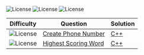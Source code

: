 ![License](https://img.shields.io/badge/8%20kyu-E6E6E6)
![License](https://img.shields.io/badge/7%20kyu-E6E6E6)
![License](https://img.shields.io/badge/6%20kyu-ECB613)

|Difficulty|Question|Solution|
|-|-|-|
| ![License](https://img.shields.io/badge/6%20kyu-ECB613)|[Create Phone Number](https://www.codewars.com/kata/525f50e3b73515a6db000b83/train/cpp)|[C++](https://github.com/4c6f7665/Codewars/blob/main/C%2B%2B/Create_Phone_Number.cpp)
| ![License](https://img.shields.io/badge/6%20kyu-ECB613)|[Highest Scoring Word](https://www.codewars.com/kata/57eb8fcdf670e99d9b000272/train/cpp)|[C++](https://github.com/4c6f7665/Codewars/blob/main/C%2B%2B/Highest_Scoring_Word.cpp)
